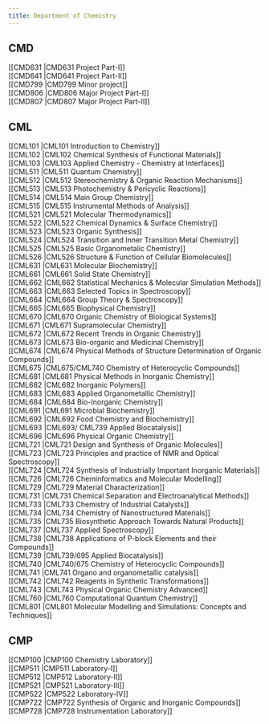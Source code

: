 ```yaml
---
title: Department of Chemistry
---
```


## CMD  
[[CMD631 |CMD631 Project Part-I]]  
[[CMD641 |CMD641 Project Part-II]]  
[[CMD799 |CMD799 Minor project]]  
[[CMD806 |CMD806 Major Project Part-I]]  
[[CMD807 |CMD807 Major Project Part-II]]  


## CML  
[[CML101 |CML101 Introduction to Chemistry]]  
[[CML102 |CML102 Chemical Synthesis of Functional Materials]]  
[[CML103 |CML103 Applied Chemistry - Chemistry at Interfaces]]  
[[CML511 |CML511 Quantum Chemistry]]  
[[CML512 |CML512 Stereochemistry & Organic Reaction Mechanisms]]  
[[CML513 |CML513 Photochemistry & Pericyclic Reactions]]  
[[CML514 |CML514 Main Group Chemistry]]  
[[CML515 |CML515 Instrumental Methods of Analysis]]  
[[CML521 |CML521 Molecular Thermodynamics]]  
[[CML522 |CML522 Chemical Dynamics & Surface Chemistry]]  
[[CML523 |CML523 Organic Synthesis]]  
[[CML524 |CML524 Transition and Inner Transition Metal Chemistry]]  
[[CML525 |CML525 Basic Organometalic Chemistry]]  
[[CML526 |CML526 Structure & Function of Cellular Biomolecules]]  
[[CML631 |CML631 Molecular Biochemistry]]  
[[CML661 |CML661 Solid State Chemistry]]  
[[CML662 |CML662 Statistical Mechanics & Molecular Simulation Methods]]  
[[CML663 |CML663 Selected Topics in Spectroscopy]]  
[[CML664 |CML664 Group Theory & Spectroscopy]]  
[[CML665 |CML665 Biophysical Chemistry]]  
[[CML670 |CML670 Organic Chemistry of Biological Systems]]  
[[CML671 |CML671 Supramolecular Chemistry]]  
[[CML672 |CML672 Recent Trends in Organic Chemistry]]  
[[CML673 |CML673 Bio-organic and Medicinal Chemistry]]  
[[CML674 |CML674 Physical Methods of Structure Determination of Organic Compounds]]  
[[CML675 |CML675/CML740 Chemistry of Heterocyclic Compounds]]  
[[CML681 |CML681 Physical Methods in Inorganic Chemistry]]  
[[CML682 |CML682 Inorganic Polymers]]  
[[CML683 |CML683 Applied Organometallic Chemistry]]  
[[CML684 |CML684 Bio-Inorganic Chemistry]]  
[[CML691 |CML691 Microbial Biochemistry]]  
[[CML692 |CML692 Food Chemistry and Biochemistry]]  
[[CML693 |CML693/ CML739 Applied Biocatalysis]]  
[[CML696 |CML696 Physical Organic Chemistry]]  
[[CML721 |CML721 Design and Synthesis of Organic Molecules]]  
[[CML723 |CML723 Principles and practice of NMR and Optical Spectroscopy]]  
[[CML724 |CML724 Synthesis of Industrially Important Inorganic Materials]]  
[[CML726 |CML726 Cheminformatics and Molecular Modelling]]  
[[CML729 |CML729 Material Characterization]]  
[[CML731 |CML731 Chemical Separation and Electroanalytical Methods]]  
[[CML733 |CML733 Chemistry of Industrial Catalysts]]  
[[CML734 |CML734 Chemistry of Nanostructured Materials]]  
[[CML735 |CML735 Biosynthetic Approach Towards Natural Products]]  
[[CML737 |CML737 Applied Spectroscopy]]  
[[CML738 |CML738 Applications of P-block Elements and their Compounds]]  
[[CML739 |CML739/695 Applied Biocatalysis]]  
[[CML740 |CML740/675 Chemistry of Heterocyclic Compounds]]  
[[CML741 |CML741 Organo and organometallic catalysis]]  
[[CML742 |CML742 Reagents in Synthetic Transformations]]  
[[CML743 |CML743 Physical Organic Chemistry Advanced]]  
[[CML760 |CML760 Computational Quantum Chemistry]]  
[[CML801 |CML801 Molecular Modelling and Simulations: Concepts and Techniques]]  


## CMP  
[[CMP100 |CMP100 Chemistry Laboratory]]  
[[CMP511 |CMP511 Laboratory-I]]  
[[CMP512 |CMP512 Laboratory-II]]  
[[CMP521 |CMP521 Laboratory-III]]  
[[CMP522 |CMP522 Laboratory-IV]]  
[[CMP722 |CMP722 Synthesis of Organic and Inorganic Compounds]]  
[[CMP728 |CMP728 Instrumentation Laboratory]]  
